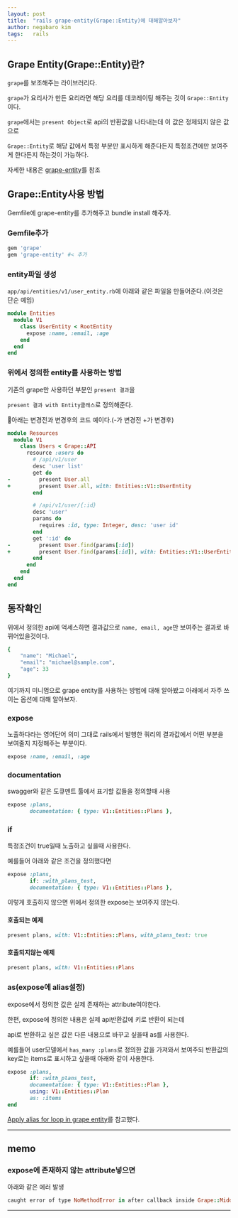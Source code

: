 ```yaml
---
layout: post
title:  "rails grape-entity(Grape::Entity)에 대해알아보자"
author: negabaro kim
tags:	rails
---
```


## Grape Entity(Grape::Entity)란?

`grape`를 보조해주는 라이브러리다.

`grape`가 요리사가 만든 요리라면 해당 요리를 데코레이팅 해주는 것이 `Grape::Entity`이다.

`grape`에서는 `present Object`로 api의 반환값을 나타내는데 이 값은 정제되지 않은 값으로

`Grape::Entity`로 해당 값에서 특정 부분만 표시하게 해준다든지 특정조건에만 보여주게 한다든지 하는것이 가능하다.

자세한 내용은 [grape-entity]를 참조

## Grape::Entity사용 방법


Gemfile에 grape-entity를 추가해주고 bundle install 해주자.

### Gemfile추가

```ruby
gem 'grape'
gem 'grape-entity' #< 추가
```

### entity파일 생성

`app/api/entities/v1/user_entity.rb`에 아래와 같은 파일을 만들어준다.(이것은 단순 예임)

```ruby
module Entities
  module V1
    class UserEntity < RootEntity
      expose :name, :email, :age
    end
  end
end
```


### 위에서 정의한 entity를 사용하는 방법

기존의 grape만 사용하던 부분인 `present 결과`을

`present 결과 with Entity클래스`로 정의해준다.

아래는 변경전과 변경후의 코드 예이다.(-가 변경전 +가 변경후)

```ruby
module Resources
  module V1
    class Users < Grape::API
      resource :users do
        # /api/v1/user
        desc 'user list'
        get do
-         present User.all
+         present User.all, with: Entities::V1::UserEntity
        end

        # /api/v1/user/{:id}
        desc 'user'
        params do
          requires :id, type: Integer, desc: 'user id'
        end
        get ':id' do
-         present User.find(params[:id])
+         present User.find(params[:id]), with: Entities::V1::UserEntity
        end
      end
    end
  end
end
```

## 동작확인

위에서 정의한 api에 억세스하면 결과값으로 `name, email, age`만 보여주는 결과로 바뀌어있을것이다.

```ruby
{
    "name": "Michael",
    "email": "michael@sample.com",
    "age": 33
}
```

여기까지 미니멈으로 grape entity를 사용하는 방법에 대해 알아봤고 아래에서 자주 쓰이는 옵션에 대해 알아보자.


### expose

노출하다라는 영어단어 의미 그대로 rails에서 발행한 쿼리의 결과값에서 어떤 부분을 보여줄지 지정해주는 부분이다.

```ruby
expose :name, :email, :age
```

### documentation

swagger와 같은 도큐멘트 툴에서 표기할 값들을 정의할때 사용

```ruby
expose :plans,
       documentation: { type: V1::Entities::Plans },
```

### if

특정조건이 true일때 노출하고 싶을때 사용한다.

예를들어 아래와 같은 조건을 정의했다면

```ruby
expose :plans,
       if: :with_plans_test,
       documentation: { type: V1::Entities::Plans },
```

이렇게 호출하지 않으면 위에서 정의한 expose는 보여주지 않는다.

#### 호출되는 예제

```ruby
present plans, with: V1::Entities::Plans, with_plans_test: true
```

#### 호출되지않는 예제

```ruby
present plans, with: V1::Entities::Plans
```




### as(expose에  alias설정)

expose에서 정의한 값은 실제 존재하는 attribute여야한다.

한편, expose에 정의한 내용은 실제 api반환값에 키로 반환이 되는데

api로 반환하고 싶은 값은 다른 내용으로 바꾸고 싶을때 as를 사용한다.

예를들어 user모델에서 `has_many :plans`로 정의한 값을 가져와서 보여주되 반환값의 key로는 items로 표시하고 싶을때 아래와 같이 사용한다.

```ruby
expose :plans,
       if: :with_plans_test,
       documentation: { type: V1::Entities::Plan },
       using: V1::Entities::Plan
       as: :items
end
```

[Apply alias for loop in grape entity]를 참고했다.

---

## memo


### expose에 존재하지 않는 attribute넣으면

아래와 같은 에러 발생

```ruby
caught error of type NoMethodError in after callback inside Grape::Middleware::Formatter : V1::Entities::Plans missing attribute `ttttt' on #<Plans:0x0000555ce877ac50>
```


---

[grape-entity]: https://github.com/ruby-grape/grape-entity
[Apply alias for loop in grape entity]: https://stackoverflow.com/questions/49647451/apply-alias-for-loop-in-grape-entity

